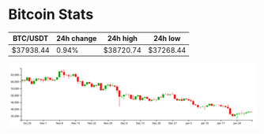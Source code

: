 # Bitcoin Stats

BTC/USDT|24h change|24h high|24h low|
|---|---|---|---|
|$37938.44|0.94%|$38720.74|$37268.44|

<img src="./chart.svg">
